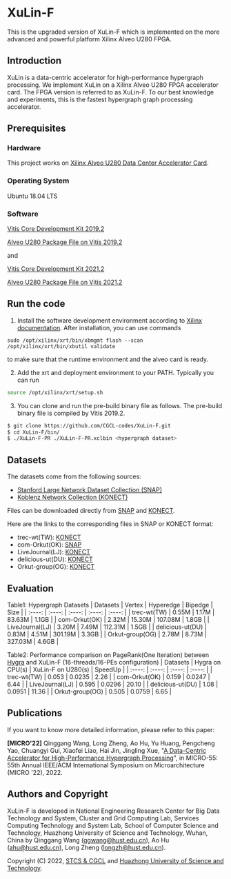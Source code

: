 # XuLin-F

This is the upgraded version of XuLin-F which is implemented on the more advanced and powerful platform Xilinx Alveo U280 FPGA.

## Introduction

XuLin is a data-centric accelerator for high-performance hypergraph processing. 
We implement XuLin on a Xilinx Alveo U280 FPGA accelerator card. 
The FPGA version is referred to as XuLin-F.
To our best knowledge and experiments, this is the fastest hypergraph graph processing accelerator.

## Prerequisites

### Hardware

This project works on [Xilinx Alveo U280 Data Center Accelerator Card](https://www.xilinx.com/products/boards-and-kits/alveo/u280.html).

### Operating System

Ubuntu 18.04 LTS

### Software

[Vitis Core Development Kit 2019.2](https://www.xilinx.com/products/design-tools/vitis/vitis-platform.html)

[Alveo U280 Package File on Vitis 2019.2](https://www.xilinx.com/support/download/index.html/content/xilinx/en/downloadNav/alveo/u280.html)

and

[Vitis Core Development Kit 2021.2](https://www.xilinx.com/products/design-tools/vitis/vitis-platform.html)

[Alveo U280 Package File on Vitis 2021.2](https://www.xilinx.com/support/download/index.html/content/xilinx/en/downloadNav/alveo/u280.html)

## Run the code

1. Install the software development environment according to [Xilinx documentation](https://www.xilinx.com/support/documentation/boards_and_kits/accelerator-cards/1_9/ug1301-getting-started-guide-alveo-accelerator-cards.pdf). After installation, you can use commands

```
sudo /opt/xilinx/xrt/bin/xbmgmt flash --scan
/opt/xilinx/xrt/bin/xbutil validate
```

to make sure that the runtime environment and the alveo card is ready.

2. Add the xrt and deployment environment to your PATH. Typically you can run

``` sh
source /opt/xilinx/xrt/setup.sh
```

3. You can clone and run the pre-build binary file as follows. The pre-build binary file is compiled by Vitis 2019.2.

``` sh
$ git clone https://github.com/CGCL-codes/XuLin-F.git
$ cd XuLin-F/bin/
$ ./XuLin-F-PR ./XuLin-F-PR.xclbin <hypergraph dataset>
```

## Datasets

The datasets come from the following sources:

* [Stanford Large Network Dataset Collection (SNAP)](http://snap.stanford.edu/data/index.html)
* [Koblenz Network Collection (KONECT)](http://konect.cc/networks/)

Files can be downloaded directly from [SNAP](http://snap.stanford.edu/data/index.html) and [KONECT](http://konect.cc/networks/).

Here are the links to the corresponding files in SNAP or KONECT format:

* trec-wt(TW): [KONECT](http://konect.cc/networks/gottron-trec/)
* com-Orkut(OK): [SNAP](http://snap.stanford.edu/data/com-Orkut.html)
* LiveJournal(LJ): [KONECT](http://konect.cc/networks/livejournal-groupmemberships/)
* delicious-ut(DU): [KONECT](http://konect.cc/networks/delicious-ut/)
* Orkut-group(OG): [KONECT](http://konect.cc/networks/orkut-groupmemberships/)

## Evaluation
Table1: Hypergraph Datasets
| Datasets | Vertex | Hyperedge | Bipedge | Size |
| :----: | :----: | :----: | :----: | :----: |
| trec-wt(TW) | 0.55M | 1.17M | 83.63M | 1.1GB |
| com-Orkut(OK) | 2.32M | 15.30M | 107.08M | 1.8GB |
| LiveJournal(LJ) | 3.20M | 7.49M | 112.31M | 1.5GB |
| delicious-ut(DU) | 0.83M | 4.51M | 301.19M | 3.3GB |
| Orkut-group(OG) | 2.78M | 8.73M | 327.03M | 4.6GB |


Table2: Performance comparison on PageRank(One Iteration) between [Hygra](https://github.com/jshun/ppopp20-ae) and XuLin-F (16-threads/16-PEs configuration)
| Datasets | Hygra on CPU(s) | XuLin-F on U280(s) | SpeedUp |
| :----: | :----: | :----: | :----: |
| trec-wt(TW) | 0.053 | 0.0235 | 2.26 |
| com-Orkut(OK) | 0.159 | 0.0247 | 6.44 |
| LiveJournal(LJ) | 0.595 | 0.0296 | 20.10 |
| delicious-ut(DU) | 1.08 | 0.0951 | 11.36 |
| Orkut-group(OG) | 0.505 | 0.0759 | 6.65 |

## Publications
If you want to know more detailed information, please refer to this paper:

**\[MICRO'22\]** Qinggang Wang, Long Zheng, Ao Hu, Yu Huang, Pengcheng Yao, Chuangyi Gui, Xiaofei Liao, Hai Jin, Jingling Xue, "[A Data-Centric Accelerator for High-Performance Hypergraph Processing]()", in MICRO-55: 55th Annual IEEE/ACM International Symposium on Microarchitecture (MICRO '22), 2022.

## Authors and Copyright
XuLin-F is developed in National Engineering Research Center for Big Data Technology and System, Cluster and Grid Computing Lab, Services Computing Technology and System Lab, School of Computer Science and Technology, Huazhong University of Science and Technology, Wuhan, China by Qinggang Wang (qgwang@hust.edu.cn), Ao Hu (ahu@hust.edu.cn), Long Zheng (longzh@hust.edu.cn).

Copyright (C) 2022, [STCS & CGCL](http://grid.hust.edu.cn/) and [Huazhong University of Science and Technology](http://www.hust.edu.cn).

